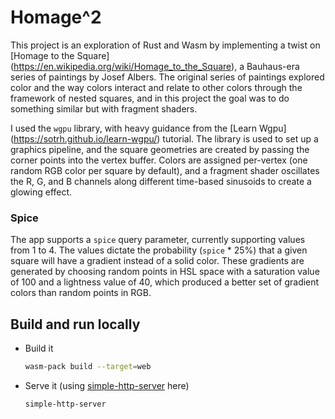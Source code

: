 # Homage^2

This project is an exploration of Rust and Wasm by implementing a twist on [Homage to the Square]
(https://en.wikipedia.org/wiki/Homage_to_the_Square), a Bauhaus-era series of paintings by Josef
Albers. The original series of paintings explored color and the way colors interact and relate to
other colors through the framework of nested squares, and in this project the goal was to do
something similar but with fragment shaders.

I used the `wgpu` library, with heavy guidance from the [Learn Wgpu]
(https://sotrh.github.io/learn-wgpu/) tutorial. The library is used to set up a graphics pipeline,
and the square geometries are created by passing the corner points into the vertex buffer. Colors
are assigned per-vertex (one random RGB color per square by default), and a fragment shader
oscillates the R, G, and B channels along different time-based sinusoids to create a glowing
effect.

### Spice

The app supports a `spice` query parameter, currently supporting values from 1 to 4. The values
dictate the probability (`spice` * 25%) that a given square will have a gradient instead of a
solid color. These gradients are generated by choosing random points in HSL space with a
saturation value of 100 and a lightness value of 40, which produced a better set of gradient
colors than random points in RGB.

## Build and run locally
- Build it
    ```bash
    wasm-pack build --target=web
    ```
- Serve it (using [simple-http-server](https://github.com/TheWaWaR/simple-http-server) here)
    ```bash
    simple-http-server
    ```
